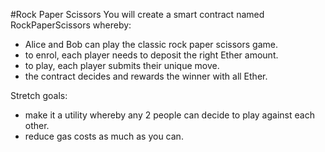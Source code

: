 #Rock Paper Scissors
You will create a smart contract named RockPaperScissors whereby:
- Alice and Bob can play the classic rock paper scissors game.
- to enrol, each player needs to deposit the right Ether amount.
- to play, each player submits their unique move.
- the contract decides and rewards the winner with all Ether.

Stretch goals:
- make it a utility whereby any 2 people can decide to play against each other.
- reduce gas costs as much as you can.

